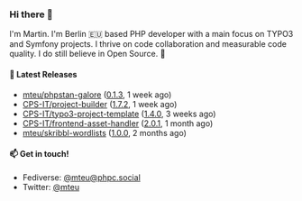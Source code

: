 ### Hi there 👋

I'm Martin. I'm Berlin 🇪🇺 based PHP developer with a main focus on TYPO3 and Symfony projects. I thrive on
code collaboration and measurable code quality. I do still believe in Open Source. 💛

#### 🎁 Latest Releases

- [mteu/phpstan-galore](https://github.com/mteu/phpstan-galore) ([0.1.3](https://github.com/mteu/phpstan-galore/releases/tag/0.1.3), 1 week ago)
- [CPS-IT/project-builder](https://github.com/CPS-IT/project-builder) ([1.7.2](https://github.com/CPS-IT/project-builder/releases/tag/1.7.2), 1 week ago)
- [CPS-IT/typo3-project-template](https://github.com/CPS-IT/typo3-project-template) ([1.4.0](https://github.com/CPS-IT/typo3-project-template/releases/tag/1.4.0), 3 weeks ago)
- [CPS-IT/frontend-asset-handler](https://github.com/CPS-IT/frontend-asset-handler) ([2.0.1](https://github.com/CPS-IT/frontend-asset-handler/releases/tag/2.0.1), 1 month ago)
- [mteu/skribbl-wordlists](https://github.com/mteu/skribbl-wordlists) ([1.0.0](https://github.com/mteu/skribbl-wordlists/releases/tag/1.0.0), 2 months ago)

#### 📫 Get in touch!

- Fediverse: [@mteu@phpc.social](https://phpc.social/@mteu)
- Twitter: [@mteu](https://twitter.com/mteu)
